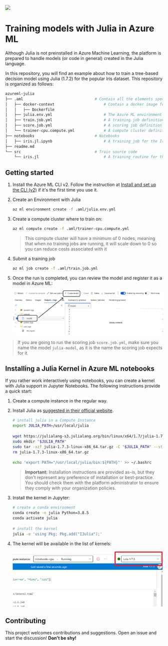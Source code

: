 ![](https://julialang.org/assets/infra/logo.svg)

# Training models with Julia in Azure ML

Although Julia is not preinstalled in Azure Machine Learning, the platform is prepared to handle models (or code in general) created in the Julia language.

In this repository, you will find an example about how to train a tree-based decision model using Julia (1.7.2) for the popular Iris dataset. This repository is organized as follows:

```bash
azureml-julia
├── .aml                                # Contain all the elements specific for Azure ML
│   ├── docker-context                      # Contain a docker image for running Julia version 1.7.2
│   │   ├── Dockerfile
│   ├── julia.env.yml                       # The Azure ML environment definition
│   ├── train.job.yml                       # A training job definition for the Iris dataset problem
│   ├── score.job.yml                       # A scoring job definition to score the dataset using the latest model
│   └── trainer-cpu.compute.yml             # A compute cluster definition for Azure ML.
├── notebooks                           # Notebooks
│   ├── iris.jl.ipynb                       # A training job for the Iris dataset using Julia in Notebooks
├── readme.md
└── src                                 # Train source code
    └── iris.jl                             # A training routine for the Iris dataset using Julia
```

## Getting started

1. Install the Azure ML CLI v2. Follow the instruction at [Install and set up the CLI (v2)](https://docs.microsoft.com/en-us/azure/machine-learning/how-to-configure-cli) if it's the first time you use it.
2. Create an Environment with Julia

    ```bash
    az ml environment create -f .aml/julia.env.yml
    ```

3. Create a compute cluster where to train on:

    ```bash
    az ml compute create -f .aml/trainer-cpu.compute.yml
    ```

    > This compute cluster will have a minimum of 0 nodes, meaning that when no training jobs are running, it will scale down to 0 so you can reduce costs associated with it

4. Submit a training job

    ```bash
    az ml job create -f .aml/train.job.yml
    ```

5. Once the run is completed, you can review the model and register it as a model in Azure ML:

    ![](docs/register-model.png)

> If you are going to run the scoring job `score.job.yml`, make sure you name the model `julia-model`, as it is the name the scoring job expects for it.

## Installing a Julia Kernel in Azure ML notebooks

If you rather work interactively using notebooks, you can create a kernel with Julia support in Jupyter Notebooks. The following instructions provide a quick start:

1. Create a compute instance in the regular way.
2. Install Julia as [suggested in their official website](https://julialang.org/downloads/platform/#linux_and_freebsd). 

    ```bash
    # install julia in a Compute Instance
    export JULIA_PATH=/usr/local/julia

    wget https://julialang-s3.julialang.org/bin/linux/x64/1.7/julia-1.7.3-linux-x86_64.tar.gz
    sudo mkdir "$JULIA_PATH"
    sudo tar -xzf julia-1.7.3-linux-x86_64.tar.gz -C "$JULIA_PATH" --strip-components 1
    rm julia-1.7.3-linux-x86_64.tar.gz

    echo 'export PATH="/usr/local/julia/bin:${PATH}"' >> ~/.bashrc
    ```

    > **Important:** Installation instructions are provided as-is, but they don't represent any preference of installation or best-practice. You should check them with the platform administrator to ensure they comply with your organization policies.

3. Install the kernel in Jupyter:

    ```bash
    # create a conda environment
    conda create -n julia Python=3.8.5
    conda activate julia

    # install the kernel
    julia -e 'using Pkg; Pkg.add("IJulia");'
    ```

4. The kernel will be available in the list of kernels:

    ![](docs/jupyter-julial.png)

## Contributing

This project welcomes contributions and suggestions. Open an issue and start the discussion! **Don't be shy!**